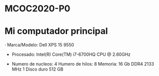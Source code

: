 # MCOC2020-P0
# Mi computador principal
· Marca/Modelo: Dell XPS 15 9550
* Procesado: Intel(R) Core(TM) i7-6700HQ CPU @ 2.60GHz
+ Numero de nucleos: 4
Humero de hilos: 8
Memoria: 16 Gb DDR4 2133 MHz
1 Disco duro 512 GB
